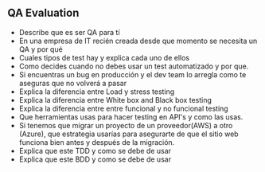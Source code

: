 ## QA Evaluation

- Describe que es ser QA para tí
- En una empresa de IT recién creada desde que momento se necesita un QA y por qué
- Cuales tipos de test hay y explica cada uno de ellos
- Como decides cuando no debes usar un test automatizado y por que.
- Si encuentras un bug en producción y el dev team lo arregla como te aseguras que no volverá a pasar
- Explica la diferencia entre Load y stress testing
- Explica la  diferencia entre White box and Black box testing
- Explica la diferencia entre entre funcional y no funcional testing
- Que herramientas usas para hacer testing en API's y como las usas.
- Si tenemos que migrar un proyecto de un proveedor(AWS) a otro (Azure), que estrategia usarías para asegurarte de que el sitio web funciona bien antes y después de la migración.
- Explica que este TDD y como se debe de usar
- Explica que este BDD y como se debe de usar
